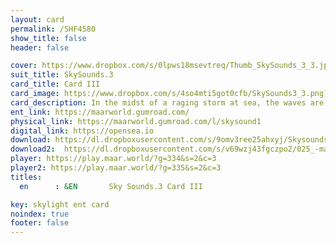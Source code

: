 ```yaml
---
layout: card
permalink: /SHF4580
show_title: false
header: false

cover: https://www.dropbox.com/s/0lpws18msevtreq/Thumb_SkySounds_3_3.jpg?raw=1
suit_title: SkySounds.3
card_title: Card III
card_image: https://www.dropbox.com/s/4so4mti5got0cfb/SkySounds3_3.png?raw=1
card_description: In the midst of a raging storm at sea, the waves are a symphony of regularity and chaos, a constant flow of energy that holds within it micro and macro frequencies. Beneath the surface, strange and beautiful beings thrive, communicating through a language of song and movement. The sea is not just a body of water, but a living entity, pulsing with life and energy. The ambient music of the sea can be heard in the crashing of the waves, the whispers of the tide, and the symphony of creatures that call it home. 
ent_link: https://maarworld.gumroad.com/
physical_link: https://maarworld.gumroad.com/l/skysound1
digital_link: https://opensea.io
download: https://dl.dropboxusercontent.com/s/9omv3ree25ahxyj/Skysounds-3-III.wav?raw=1
download2:  https://dl.dropboxusercontent.com/s/v69wzj43fgczpo2/025_-maar-sky-sounds.3-card_III.wav?raw=1
player: https://play.maar.world/?g=334&s=2&c=3
player2: https://play.maar.world/?g=335&s=2&c=3
titles:
  en      : &EN       Sky Sounds.3 Card III

key: skylight ent card 
noindex: true
footer: false
---
```

